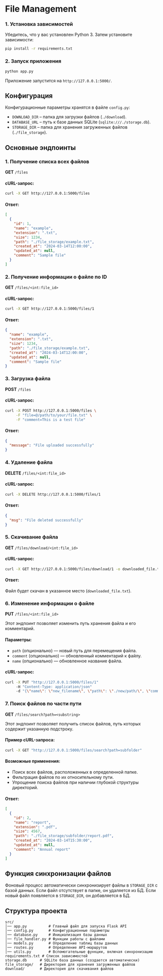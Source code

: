 # File Management

### 1. Установка зависимостей
Убедитесь, что у вас установлен Python 3. Затем установите зависимости:
```bash
pip install -r requirements.txt
```

### 2. Запуск приложения
```bash
python app.py
```
Приложение запустится на `http://127.0.0.1:5000/`.

## Конфигурация
Конфигурационные параметры хранятся в файле `config.py`:
- `DOWNLOAD_DIR` – папка для загрузки файлов (`./download`).
- `DATABASE_URL` – путь к базе данных SQLite (`sqlite:///./storage.db`).
- `STORAGE_DIR` – папка для хранения загруженных файлов (`./file_storage`).

## Основные эндпоинты

### 1. Получение списка всех файлов
**GET** `/files`
#### cURL-запрос:
```bash
curl -X GET http://127.0.0.1:5000/files
```
#### Ответ:
```json
[
  {
    "id": 1,
    "name": "example",
    "extension": ".txt",
    "size": 1234,
    "path": "./file_storage/example.txt",
    "created_at": "2024-03-14T12:00:00",
    "updated_at": null,
    "comment": "Sample file"
  }
]
```

### 2. Получение информации о файле по ID
**GET** `/files/<int:file_id>`
#### cURL-запрос:
```bash
curl -X GET http://127.0.0.1:5000/files/1
```
#### Ответ:
```json
{
  "name": "example",
  "extension": ".txt",
  "size": 1234,
  "path": "./file_storage/example.txt",
  "created_at": "2024-03-14T12:00:00",
  "updated_at": null,
  "comment": "Sample file"
}
```

### 3. Загрузка файла
**POST** `/files`
#### cURL-запрос:
```bash
curl -X POST http://127.0.0.1:5000/files \
     -F "file=@/path/to/your/file.txt" \
     -F "comment=This is a test file"
```
#### Ответ:
```json
{
  "message": "File uploaded successfully"
}
```

### 4. Удаление файла
**DELETE** `/files/<int:file_id>`
#### cURL-запрос:
```bash
curl -X DELETE http://127.0.0.1:5000/files/1
```
#### Ответ:
```json
{
  "msg": "File deleted successfully"
}
```

### 5. Скачивание файла
**GET** `/files/download/<int:file_id>`
#### cURL-запрос:
```bash
curl -X GET http://127.0.0.1:5000/files/download/1 -o downloaded_file.txt
```
#### Ответ:
Файл будет скачан в указанное место (`downloaded_file.txt`).

### 6. Изменение информации о файле
**PUT** `/files/<int:file_id>`

Этот эндпоинт позволяет изменить путь хранения файла и его комментарий.

#### Параметры:
- `path` (опционально) — новый путь для перемещения файла.
- `comment` (опционально) — обновленный комментарий к файлу.
- `name` (опционально) — обновленное название файла.

#### cURL-запрос:
```bash
curl -X PUT "http://127.0.0.1:5000/files/1"
     -H "Content-Type: application/json"
     -d "{\"name\": \"new_filename\", \"path\": \"./new/path/\", \"comment\": \"Updated comment\"}"
```

### 7. Поиск файлов по части пути
**GET** `/files/search?path=<substring>`

Этот эндпоинт позволяет получить список файлов, путь которых содержит указанную подстроку.

#### Пример cURL-запроса:
```bash
curl -X GET "http://127.0.0.1:5000/files/search?path=subfolder"
```
#### Возможные применения:
- Поиск всех файлов, расположенных в определенной папке.
- Фильтрация файлов по их относительному пути.
- Упрощение поиска файлов при наличии глубокой структуры директорий.

#### Ответ:
```json
[
  {
    "id": 2,
    "name": "report",
    "extension": ".pdf",
    "size": 4567,
    "path": "./file_storage/subfolder/report.pdf",
    "created_at": "2024-03-14T15:30:00",
    "updated_at": null,
    "comment": "Annual report"
  }
]
```

## Функция синхронизации файлов
Фоновый процесс автоматически синхронизирует файлы в `STORAGE_DIR` с базой данных. Если файл отсутствует в папке, он удаляется из БД. Если новый файл появляется в `STORAGE_DIR`, он добавляется в БД.

## Структура проекта
```
src/
│── app.py          # Главный файл для запуска Flask API
│── config.py       # Конфигурационные параметры
│── database.py     # Инициализация базы данных
│── file_handler.py # Функции работы с файлами
│── models.py       # Определение таблиц базы данных
│── routes.py       # Определение API-маршрутов
│── utils.py        # Вспомогательные функции, включая синхронизацию
requirements.txt # Список зависимостей
storage.db      # SQLite база данных (создается автоматически)
file_storage/   # Директория для хранения загруженных файлов
download/       # Директория для скачивания файлов
```
